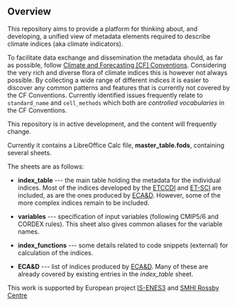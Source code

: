 ## Overview ##

This repository aims to provide a platform for thinking about, and developing, a unified view of metadata elements required to describe
climate indices (aka climate indicators). 

To facilitate data exchange and dissemination the metadata should, as far as possible, follow 
[Climate and Forecasting [CF] Conventions](http://cfconventions.org/). Considering the very rich and diverse flora of climate indices this is 
however not always possible. By collecting a wide range of different indices it is easier to discover any common patterns and features that 
is currently not covered by the CF Conventions. Currently identified issues frequently relate to `standard_name` and `cell_methods` which both 
are *controlled vocabularies* in the CF Conventions.

This repository is in active development, and the content will frequently change. 

Currently it contains a LibreOffice Calc file, **master_table.fods**, containing several sheets.

The sheets are as follows:

* **index_table**  ---  the main table holding the metadata for the individual indices. Most of the indices developed by the 
[ETCCDI](https://www.wcrp-climate.org/etccdi) and [ET-SCI](https://climpact-sci.org/about/project/) are included, as are the ones 
produced by [ECA&D](https://www.ecad.eu/indicesextremes/index.php). However, some of the more complex indices remain to be included. 

* **variables**  ---  specification of input variables (following CMIP5/6 and CORDEX rules). This sheet also gives common aliases for the variable names.

* **index_functions**  ---  some details related to code snippets (external) for calculation of the indices.

* **ECA&D**  ---  list of indices produced by [ECA&D](https://www.ecad.eu/indicesextremes/index.php). Many of these are already covered by existing entries in the *index_table* sheet.



This work is supported by European project [IS-ENES3](https://is.enes.org/) and [SMHI Rossby Centre](https://www.smhi.se/en/research/research-departments/climate-research-rossby-centre2-552)
